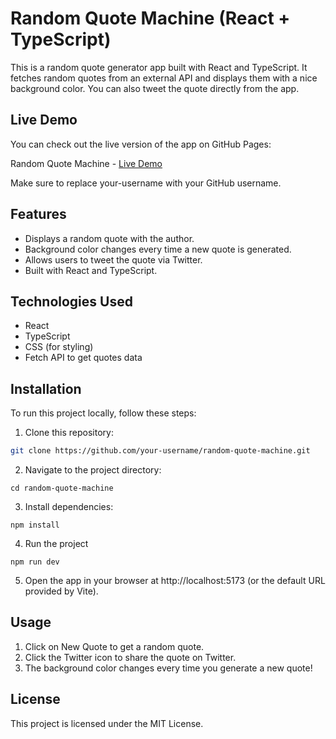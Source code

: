 # Random Quote Machine (React + TypeScript)

This is a random quote generator app built with React and TypeScript. It fetches random quotes from an external API and displays them with a nice background color. You can also tweet the quote directly from the app.

## Live Demo

You can check out the live version of the app on GitHub Pages:

Random Quote Machine - [Live Demo](https://bakdavid.github.io/random-quote-machine/)

Make sure to replace your-username with your GitHub username.

## Features

-   Displays a random quote with the author.
-   Background color changes every time a new quote is generated.
-   Allows users to tweet the quote via Twitter.
-   Built with React and TypeScript.

## Technologies Used

-   React
-   TypeScript
-   CSS (for styling)
-   Fetch API to get quotes data

## Installation

To run this project locally, follow these steps:

1.  Clone this repository:

```bash
git clone https://github.com/your-username/random-quote-machine.git
```

2.  Navigate to the project directory:

```
cd random-quote-machine
```

3. Install dependencies:

```
npm install
```

4. Run the project

```
npm run dev
```

5.  Open the app in your browser at http://localhost:5173 (or the default URL provided by Vite).

## Usage

1. Click on New Quote to get a random quote.
2. Click the Twitter icon to share the quote on Twitter.
3. The background color changes every time you generate a new quote!

## License

This project is licensed under the MIT License.
